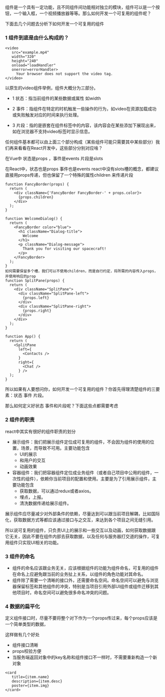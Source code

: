 组件是一个具有一定功能，且不同组件间功能相对独立的模块，组件可以是一个按钮，一个输入框，一个视频播放器等等。那么如何开发一个可复用的组件呢？

下面去几个问题去分析下如何开发一个可复用的组件

###  1  组件到底是由什么构成的？

```
<video 
   src="example.mp4"
   width="320"
   height="240"
   onload="loadHandler"
   onerror=errorHandler>
     Your browser does not support the video tag.
</video>
```

以原生的video组件举例，组件大概分为三部分。

* 1 状态：指当前组件的某些数据或属性 如width

* 2 事件：指组件在特定的时机触发一些操作的行为，如video在资源加载成功或失败触发对应的时间来执行处理。
*  3 片段：指的是嵌套在组件标签中的内容，该内容会在某些添加下展现出来，如在浏览器不支持video标签时显示信息。

任何组件基本都可以由上面三个部分构成（某些组件可能只需要其中某些部分）我们再来看看在React开发中，这些部分分别对应啥？

在Vue中 状态是props ，事件是events 片段是slots

在React中，状态也是props 事件也是events  react中没有slots槽的概念，都建议直接用props传递，但也保留了一个特殊的属性children 来传递片段

```
function FancyBorder(props) {
  return (
    <div className={'FancyBorder FancyBorder-' + props.color}>
      {props.children}
    </div>
  );
}

function WelcomeDialog() {
  return (
    <FancyBorder color="blue">
      <h1 className="Dialog-title">
        Welcome
      </h1>
      <p className="Dialog-message">
        Thank you for visiting our spacecraft!
      </p>
    </FancyBorder>
  );
}
如何需要保留多个槽，我们可以不使用children，而是自行约定，将所需的内容传入props，并使用响应的prop
function SplitPane(props) {
  return (
    <div className="SplitPane">
      <div className="SplitPane-left">
        {props.left}
      </div>
      <div className="SplitPane-right">
        {props.right}
      </div>
    </div>
  );
}

function App() {
  return (
    <SplitPane
      left={
        <Contacts />
      }
      right={
        <Chat />
      } />
  );
}
```



所以如果有人要想问你，如何开发一个可复用的组件？你首先得理清楚组件的三要素：状态 事件 片段。

那么如何定义好状态 事件和片段呢？下面这些点都需要考虑

### 2  组件的职责

react中其实有很好的组件职责的划分

* 展示组件：我们把展示组件定位成可复用的组件，不会因为组件的使用的位置，场景，而导致不可用。主要功能包含
  * UI的展示
  * 和用户的交互
  * 动画效果
* 容器组件：我们把容器组件定位成业务组件（或者自己项目中公用的组件，一次性的组件），依赖你当前项目的配置和使用。主要是为了引用展示组件，主要功能包含
  * 获取数据，可以通过redux或者axios。
  * 埋点，上报。
  * 清洗数据传递给展示组件。

展示组件应尽量减少对外部条件的依赖，尽量达到可以跟当前项目解耦，比如国际化，获取数据方式等都应该通过接口与之交互，来达到各个项目之间无缝引用。

所以说可复用的组件，只负责UI上的展示和一些交互以及动画，如何获取数据跟它无关，因此不要在组件内部去获取数据，以及任何与服务器打交道的操作，可复用组件只实现UI相关的功能。

### 

### 3 组件的命名

* 组件的命名应该跟业务无关，应该根据组件的功能为组件命名，可复用的组件在命名上应避免跟当前的业务扯上关系，以组件的角色功能对其命名。
* 组件除了需要一个清晰的接口外，还需要命名空间。命名空间可以避免与浏览器保留标签和其他组件的冲突，特别是当项目引用外部UI组件或组件迁移到其他项目时，命名空间可以避免很多命名冲突的问题。



### 4  数据的扁平化

定义组件接口时，尽量不要将整个对下作为一个props传过来，每个props应该是一个简单类型的数据，

这样做有几个好处

* 组件接口清晰
* props校验方便
* 当服务端返回对象中的key名称和组件接口不一样时，不需要重新构造一个新对象

````
<card
   title={item.name}
   description={item.desc}
   poster={item.img}
</card>
````




